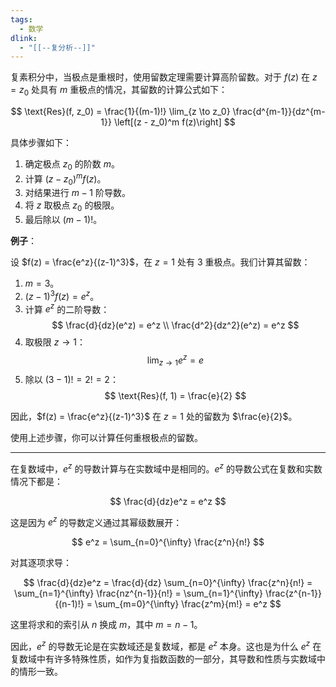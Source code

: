 ```yaml
---
tags:
  - 数学
dlink:
  - "[[--复分析--]]"
---
```

复素积分中，当极点是重根时，使用留数定理需要计算高阶留数。对于 $f(z)$ 在 $z = z_0$ 处具有 $m$ 重极点的情况，其留数的计算公式如下：

$$
\text{Res}(f, z_0) = \frac{1}{(m-1)!} \lim_{z \to z_0} \frac{d^{m-1}}{dz^{m-1}} \left[(z - z_0)^m f(z)\right]
$$

具体步骤如下：

1. 确定极点 $z_0$ 的阶数 $m$。
2. 计算 $(z - z_0)^m f(z)$。
3. 对结果进行 $m-1$ 阶导数。
4. 将 $z$ 取极点 $z_0$ 的极限。
5. 最后除以 $(m-1)!$。

**例子**：

设 $f(z) = \frac{e^z}{(z-1)^3}$，在 $z = 1$ 处有 3 重极点。我们计算其留数：

1. $m = 3$。
2. $(z - 1)^3 f(z) = e^z$。
3. 计算 $e^z$ 的二阶导数：
    $$
    \frac{d}{dz}(e^z) = e^z \\
    \frac{d^2}{dz^2}(e^z) = e^z
    $$
4. 取极限 $z \to 1$：
    $$
    \lim_{z \to 1} e^z = e
    $$
5. 除以 $(3-1)! = 2! = 2$：
    $$
    \text{Res}(f, 1) = \frac{e}{2}
    $$

因此，$f(z) = \frac{e^z}{(z-1)^3}$ 在 $z = 1$ 处的留数为 $\frac{e}{2}$。

使用上述步骤，你可以计算任何重根极点的留数。

---


在复数域中，$e^z$ 的导数计算与在实数域中是相同的。$e^z$ 的导数公式在复数和实数情况下都是：

$$
\frac{d}{dz}e^z = e^z
$$

这是因为 $e^z$ 的导数定义通过其幂级数展开：

$$
e^z = \sum_{n=0}^{\infty} \frac{z^n}{n!}
$$

对其逐项求导：

$$
\frac{d}{dz}e^z = \frac{d}{dz} \sum_{n=0}^{\infty} \frac{z^n}{n!} = \sum_{n=1}^{\infty} \frac{nz^{n-1}}{n!} = \sum_{n=1}^{\infty} \frac{z^{n-1}}{(n-1)!} = \sum_{m=0}^{\infty} \frac{z^m}{m!} = e^z
$$

这里将求和的索引从 $n$ 换成 $m$，其中 $m = n-1$。

因此，$e^z$ 的导数无论是在实数域还是复数域，都是 $e^z$ 本身。这也是为什么 $e^z$ 在复数域中有许多特殊性质，如作为复指数函数的一部分，其导数和性质与实数域中的情形一致。